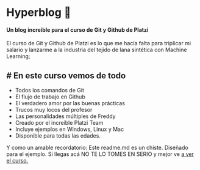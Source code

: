 # Hyperblog 💚
#### Un blog increíble para el curso de Git y Github de Platzi

El curso de Git y Github de Platzi es lo que me hacía falta para triplicar mi salario y lanzarme a la industria del tejido de lana sintética con Machine Learning;

## # En este curso vemos de todo

- Todos los comandos de Git
- El flujo de trabajo en Github
- El verdadero amor por las buenas prácticas
- Trucos muy locos del profesor
- Las personalidades múltiples de Freddy
- Creado por el increíble Platzi Team
- Incluye ejemplos en Windows, Linux y Mac
- Disponible para todas las edades.

Y como un amable recordatorio: Este readme.md es un chiste. Diseñado para el ejemplo. Si llegas acá NO TE LO TOMES EN SERIO y mejor ve [a ver el curso.](https://github.com/pandao/editor.md "Heading link")

